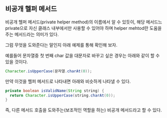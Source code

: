 ## 비공개 헬퍼 메서드

비공개 헬퍼 메서드(private helper method)의 이름에서 알 수 있듯이, 해당 메서드느 private으로 자신 클래스 내부에서만 사용할 수 있어야 하며
helper mehtod란 도움을 주는 메서드라는 의미가 있다.

그럼 무엇을 도와준다는 말인지 아래 예제를 통해 확인해 보자.

예를들어 문자열중 첫 번째 char 값을 대문자로 바꾸고 싶은 경우는 아래와 같이 할 수 있을 것이다.

```java
Character.isUpperCase(문자열.charAt(0));
```

만약 이것을 헬퍼 메서드로 나타내면 아래와 비슷하게 나타낼 수 있다.

```java
private boolean isValidName(String string) {
  return Character.isUpperCase(string.charAt(0));
}
```

즉, 다른 메서드 호출을 도와주는(보조적인 역할을 하는) 비공개 메서드라고 할 수 있다.
